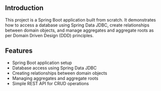 ## Introduction
This project is a Spring Boot application built from scratch. 
It demonstrates how to access a database using Spring Data JDBC, create relationships between domain objects, and manage aggregates and aggregate roots as per Domain Driven Design (DDD) principles.

## Features
- Spring Boot application setup
- Database access using Spring Data JDBC
- Creating relationships between domain objects
- Managing aggregates and aggregate roots
- Simple REST API for CRUD operations

